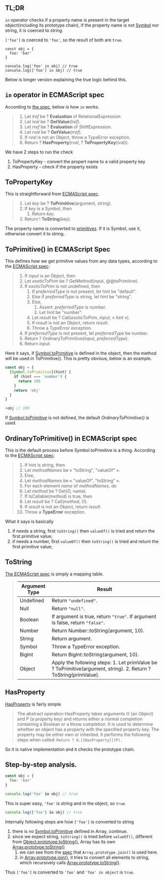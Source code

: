 ## TL;DR

`in` operator checks if a property name is present in the target object(including its prototype chain),
if the property name is not [Symbol](https://developer.mozilla.org/en-US/docs/Web/JavaScript/Reference/Global_Objects/Symbol) nor string, it is coerced to string.

`['foo']` is coerced to `'foo'`, so the result of both are `true`.

```
const obj = {
  foo: 'bar'
}

console.log('foo' in obj) // true
console.log(['foo'] in obj) // true
```

Below is longer version explaining the true logic behind this.

## `in` operator in ECMAScript spec

According to [the spec](https://tc39.es/ecma262/multipage/ecmascript-language-expressions.html#sec-relational-operators-runtime-semantics-evaluation), below is how `in` works.

> 1.  Let _lref_ be ? **Evaluation** of RelationalExpression.
> 2.  Let _lval_ be ? **GetValue**(_lref_).
> 3.  Let _rref_ be ? **Evaluation** of ShiftExpression.
> 4.  Let _rval_ be ? **GetValue**(_rref_).
> 5.  If _rval_ is not an Object, throw a TypeError exception.
> 6.  Return ? **HasProperty**(_rval_, ? **ToPropertyKey**(lval)).

We have 2 steps to run the check

1. ToPropertyKey - convert the propert name to a valid property key
2. HasProperty - check if the property exists

## ToPropertyKey

This is straightforward from [ECMAScript spec](https://tc39.es/ecma262/multipage/abstract-operations.html#sec-topropertykey).

> 1. Let _key_ be ? **ToPrimitive**(argument, string).
> 2. If _key_ is a Symbol, then
>    1. Return _key_.
> 3. Return ! **ToString**(key).

The property name is converted to [primitives](https://developer.mozilla.org/en-US/docs/Glossary/Primitive). If it is Symbol, use it, otherwise convert it to string.

## ToPrimitive() in ECMAScript Spec

This defines how we get primitive values from any data types, according to the [ECMAScript spec](https://tc39.es/ecma262/multipage/abstract-operations.html#sec-toprimitive):

> 1. If _input_ is an Object, then
> 1. Let _exoticToPrim_ be ? GetMethod(input, @@toPrimitive).
> 1. If _exoticToPrim_ is not undefined, then
>    1. If _preferredType_ is not present, let hint be "default".
>    2. Else if _preferredType_ is string, let hint be "string".
>    3. Else,
>       1. Assert: _preferredType_ is number.
>       2. Let hint be "number".
>    4. Let _result_ be ? Call(_exoticToPrim_, _input_, « _hint_ »).
>    5. If _result_ is not an Object, return _result_.
>    6. Throw a TypeError exception.
> 1. If _preferredType_ is not present, let _preferredType_ be number.
> 1. Return ? OrdinaryToPrimitive(_input_, _preferredType_).
> 1. Return _input_.

Here it says, if [Symbol.toPrimitive](https://developer.mozilla.org/en-US/docs/Web/JavaScript/Reference/Global_Objects/Symbol/toPrimitive) is defined in the object, then the method will be used in ToPrimitive(). This is pretty obvious, below is an example.

```js
const obj = {
  [Symbol.toPrimitive](hint) {
    if (hint === 'number') {
      return 100
    }
    return 'obj'
  }
} 

+obj // 100
```

If [Symbol.toPrimitive](https://developer.mozilla.org/en-US/docs/Web/JavaScript/Reference/Global_Objects/Symbol/toPrimitive) is not defined, the default _OrdinaryToPrimitive()_ is used.

## OrdinaryToPrimitive() in ECMAScript spec

This is the default process before Symbol.toPrimitive is a thing. According to the [ECMAScript spec](https://tc39.es/ecma262/multipage/abstract-operations.html#sec-ordinarytoprimitive):

> 1. If hint is string, then
> 1. Let _methodNames_ be « "toString", "valueOf" ».
> 1. Else,
> 1. Let _methodNames_ be « "valueOf", "toString" ».
> 1. For each element _name_ of _methodNames_, do
> 1. Let _method_ be ? Get(O, name).
> 1. If IsCallable(_method_) is true, then
> 1. Let _result_ be ? Call(_method_, _O_).
> 1. If _result_ is not an Object, return _result_.
> 1. Throw a **TypeError** exception.

What it says is basically

1. if needs a string, first `toString()` then `valueOf()` is tried and return the first primitive value;
2. if needs a number, first `valueOf()` then `toString()` is tried and return the first primitive value;

## ToString

[The ECMAScript spec](https://tc39.es/ecma262/multipage/abstract-operations.html#sec-tostring) is simply a mapping table.

> | Argument Type | Result                                                                                                           |
> | ------------- | ---------------------------------------------------------------------------------------------------------------- |
> | Undefined     | Return `"undefined"`.                                                                                            |
> | Null          | Return `"null"`.                                                                                                 |
> | Boolean       | If argument is true, return `"true"`. If argument is false, return `"false"`.                                    |
> | Number        | Return Number::toString(argument, 10).                                                                           |
> | String        | Return argument.                                                                                                 |
> | Symbol        | Throw a TypeError exception.                                                                                     |
> | BigInt        | Return BigInt::toString(argument, 10).                                                                           |
> | Object        | Apply the following steps: 1. Let primValue be ? ToPrimitive(argument, string). 2. Return ? ToString(primValue). |

## HasProperty

[HasProperty](https://tc39.es/ecma262/multipage/abstract-operations.html#sec-hasproperty) is fairly simple

> The abstract operation HasProperty takes arguments O (an Object) and P (a property key) and returns either a normal completion containing a Boolean or a throw completion. It is used to determine whether an object has a property with the specified property key. The property may be either own or inherited. It performs the following steps when called: `Return ? O.[[HasProperty]](P).`

So it is native implementation and it checks the prototype chain.

## Step-by-step analysis.

```js
const obj = {
  foo: 'bar'
}

console.log('foo' in obj) // true
```

This is super easy, `'foo'` is string and in the object, so `true`.

```js
console.log(['foo'] in obj) // true
```

Internally following steps are how `['foo']` is converted to string

1. there is no [Symbol.toPrimitive]() defined in Array, continue.
2. since we expect string, `toString()` is tried before `valueOf()`, different from [Object.prototype.toString()](https://tc39.es/ecma262/multipage/fundamental-objects.html#sec-object.prototype.tostring), Array has its own [Array.prototype.toString()](https://tc39.es/ecma262/multipage/indexed-collections.html#sec-array.prototype.tostring)
   1. we can see from the [spec](https://tc39.es/ecma262/multipage/indexed-collections.html#sec-array.prototype.tostring) that `Array.prototype.join()` is used here.
   2. in [Array.prototype.join()](https://tc39.es/ecma262/multipage/indexed-collections.html#sec-array.prototype.join), it tries to convert all elements to string, which recursively calls [Array.prototype.toString()](https://tc39.es/ecma262/multipage/indexed-collections.html#sec-array.prototype.tostring).

Thus `['foo']` is converted to `'foo'` and `'foo' in object` is `true`.
